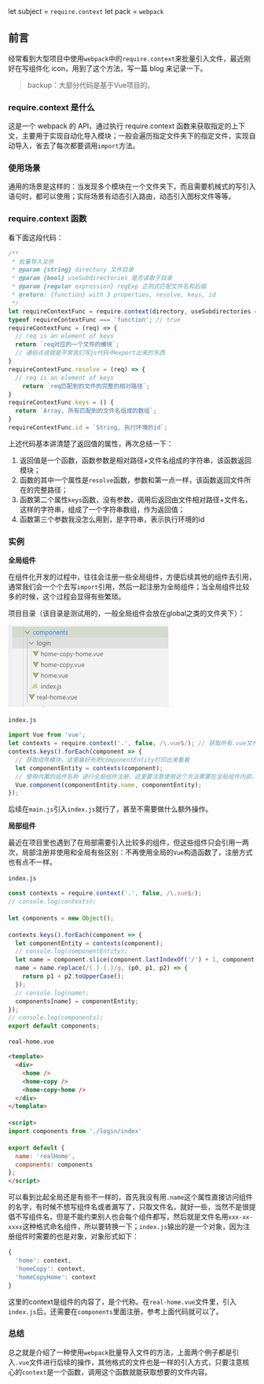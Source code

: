 let subject = `require.context` let pack = `webpack`

## 前言

经常看到大型项目中使用`webpack`中的`require.context`来批量引入文件，最近刚好在写组件化 icon，用到了这个方法，写一篇 blog 来记录一下。

> backup：大部分代码是基于Vue项目的。

### require.context 是什么

这是一个 webpack 的 API，通过执行 require.context 函数来获取指定的上下文，主要用于实现自动化导入模块；一般会遍历指定文件夹下的指定文件，实现自动导入，省去了每次都要调用`import`方法。

### 使用场景

通用的场景是这样的：当发现多个模块在一个文件夹下，而且需要机械式的写引入语句时，都可以使用；实际场景有动态引入路由，动态引入图标文件等等。

### require.context 函数

看下面这段代码：

```javascript
/**
 * 批量导入文件
 * @param {string} directory 文件目录
 * @param {bool} useSubdirectories 是否读取子目录
 * @param {regular expression} regExp 正则式匹配文件名和后缀
 * @return: {function} with 3 properties, resolve, keys, id
 */
let requireContextFunc = require.context(directory, useSubdirectories = true, regExp = /^\.\/.*$/);
typeof requireContextFunc === 'function'; // true
requireContextFunc = (req) => {
  // req is an element of keys
  return `req对应的一个文件的模块`;
  // 通俗点说就是平常我们写js代码中export出来的东西
}
requireContextFunc.resolve = (req) => {
  // req is an element of keys
    return `req匹配到的文件的完整的相对路径`;
}
requireContextFunc.keys = () {
  return `Array, 所有匹配到的文件名组成的数组`;
}
requireContextFunc.id = `String, 执行环境的id`;
```

上述代码基本讲清楚了返回值的属性，再次总结一下：

1. 返回值是一个函数，函数参数是相对路径+文件名组成的字符串，该函数返回模块；
2. 函数的其中一个属性是`resolve`函数，参数和第一点一样，该函数返回文件所在的完整路径；
3. 函数第二个属性`keys`函数，没有参数，调用后返回由文件相对路径+文件名，这样的字符串，组成了一个字符串数组，作为返回值；
4. 函数第三个参数我没怎么用到，是字符串，表示执行环境的id

### 实例

**全局组件**

在组件化开发的过程中，往往会注册一些全局组件，方便后续其他的组件去引用，通常我们会一个个去写`import`引用，然后一起注册为全局组件；当全局组件比较多的时候，这个过程会显得有些繁琐。

项目目录（该目录是测试用的，一般全局组件会放在global之类的文件夹下）：

![目录](../img/in-post/post-require-context/catalog.jpg)

`index.js`

```javascript
import Vue from 'vue';
let contexts = require.context('.', false, /\.vue$/); // 获取所有.vue文件
contexts.keys().forEach(component => {
  // 获取组件模块，这里最好先把componentEntity打印出来看看
  let componentEntity = contexts(component);
  // 使用内置的组件名称 进行全局组件注册，这里要注意使用这个方法需要在全局组件内部，写过组件名name这个属性，否则是读不到的
  Vue.component(componentEntity.name, componentEntity);
});
```

后续在`main.js`引入`index.js`就行了，甚至不需要做什么额外操作。

**局部组件**

最近在项目里也遇到了在局部需要引入比较多的组件，但这些组件只会引用一两次，局部注册并使用和全局有些区别：不再使用全局的`Vue`构造函数了，注册方式也有点不一样。

`index.js`

```javascript
const contexts = require.context('.', false, /\.vue$/);
// console.log(contexts);

let components = new Object();

contexts.keys().forEach(component => {
  let componentEntity = contexts(component);
  // console.log(componentEntity);
  let name = component.slice(component.lastIndexOf('/') + 1, component.lastIndexOf('.'));
  name = name.replace(/(.)-(.)/g, (p0, p1, p2) => {
    return p1 + p2.toUpperCase();
  });
  // console.log(name);
  components[name] = componentEntity;
});
// console.log(components);
export default components;
```

`real-home.vue`

```html
<template>
  <div>
    <home />
    <home-copy />
    <home-copy-home />
  </div>
</template>

<script>
import components from './login/index'

export default {
  name: 'realHome',
  components: components
};
</script>
```

可以看到比起全局还是有些不一样的，首先我没有用`.name`这个属性直接访问组件的名字，有时候不想写组件名或者漏写了，只取文件名，就好一些，当然不是很提倡不写组件名，但是不能约束别人也会每个组件都写，然后就是文件名用`xxx-xx-xxxx`这种格式命名组件，所以要转换一下；`index.js`输出的是一个对象，因为注册组件时需要的也是对象，对象形式如下：

```js
{
  'home': context,
  'homeCopy': context,
  'homeCopyHome': context
}
```

这里的context是组件的内容了，是个代称。在`real-home.vue`文件里，引入`index.js`后，还需要在`components`里面注册，参考上面代码就可以了。

### 总结

总之就是介绍了一种使用`webpack`批量导入文件的方法，上面两个例子都是引入`.vue`文件进行后续的操作，其他格式的文件也是一样的引入方式，只要注意核心的`context`是一个函数，调用这个函数就能获取想要的文件内容。